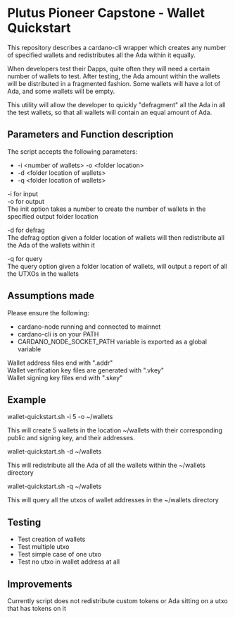 # Plutus Pioneer Capstone - Wallet Quickstart

This repository describes a cardano-cli wrapper which creates any number of specified wallets and redistributes all the Ada within it equally.

When developers test their Dapps, quite often they will need a certain number of wallets to test.
After testing, the Ada amount within the wallets will be distributed in a fragmented fashion.
Some wallets will have a lot of Ada, and some wallets will be empty.

This utility will allow the developer to quickly "defragment" all the Ada in all the test wallets,
so that all wallets will contain an equal amount of Ada.

## Parameters and Function description

The script accepts the following parameters:

 - -i \<number of wallets> -o \<folder location\>
 - -d \<folder location of wallets\>
 - -q \<folder location of wallets\>

-i for input   
-o for output   
The init option takes a number to create the number of wallets in the specified output folder location

-d for defrag  
The defrag option given a folder location of wallets will then redistribute all the Ada of the wallets within it

-q for query  
The query option given a folder location of wallets, will output a report of all the UTXOs in the wallets

## Assumptions made

Please ensure the following: 
 - cardano-node running and connected to mainnet  
 - cardano-cli is on your PATH
 - CARDANO_NODE_SOCKET_PATH variable is exported as a global variable

Wallet address files end with ".addr"  
Wallet verification key files are generated with ".vkey"  
Wallet signing key files end with ".skey"  

## Example

wallet-quickstart.sh -i 5 -o ~/wallets

This will create 5 wallets in the location ~/wallets with their corresponding public and signing key, and their addresses.

wallet-quickstart.sh -d ~/wallets

This will redistribute all the Ada of all the wallets within the ~/wallets directory

wallet-quickstart.sh -q ~/wallets

This will query all the utxos of wallet addresses in the ~/wallets directory


## Testing

 - Test creation of wallets
 - Test multiple utxo 
 - Test simple case of one utxo
 - Test no utxo in wallet address at all

## Improvements

Currently script does not redistribute custom tokens or Ada sitting on a utxo that has tokens on it

